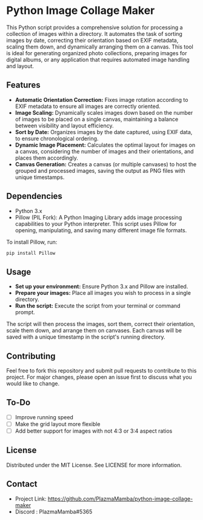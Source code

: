 # Python Image Collage Maker

This Python script provides a comprehensive solution for processing a collection of images within a directory. It automates the task of sorting images by date, correcting their orientation based on EXIF metadata, scaling them down, and dynamically arranging them on a canvas. This tool is ideal for generating organized photo collections, preparing images for digital albums, or any application that requires automated image handling and layout.

## Features

- **Automatic Orientation Correction:** Fixes image rotation according to EXIF metadata to ensure all images are correctly oriented.
- **Image Scaling:** Dynamically scales images down based on the number of images to be placed on a single canvas, maintaining a balance between visibility and layout efficiency.
- **Sort by Date:** Organizes images by the date captured, using EXIF data, to ensure chronological ordering.
- **Dynamic Image Placement:** Calculates the optimal layout for images on a canvas, considering the number of images and their orientations, and places them accordingly.
- **Canvas Generation:** Creates a canvas (or multiple canvases) to host the grouped and processed images, saving the output as PNG files with unique timestamps.

## Dependencies

- Python 3.x
- Pillow (PIL Fork): A Python Imaging Library adds image processing capabilities to your Python interpreter. This script uses Pillow for opening, manipulating, and saving many different image file formats.

To install Pillow, run:

```bash
pip install Pillow
```

## Usage

- **Set up your environment:** Ensure Python 3.x and Pillow are installed.
- **Prepare your images:** Place all images you wish to process in a single directory.
- **Run the script:** Execute the script from your terminal or command prompt.

The script will then process the images, sort them, correct their orientation, scale them down, and arrange them on canvases. Each canvas will be saved with a unique timestamp in the script's running directory.

## Contributing
Feel free to fork this repository and submit pull requests to contribute to this project. For major changes, please open an issue first to discuss what you would like to change.

## To-Do
- [ ] Improve running speed
- [ ] Make the grid layout more flexible
- [ ] Add better support for images with not 4:3 or 3:4 aspect ratios

## License
Distributed under the MIT License. See LICENSE for more information.

## Contact
- Project Link: https://github.com/PlazmaMamba/python-image-collage-maker
- Discord : PlazmaMamba#5365

